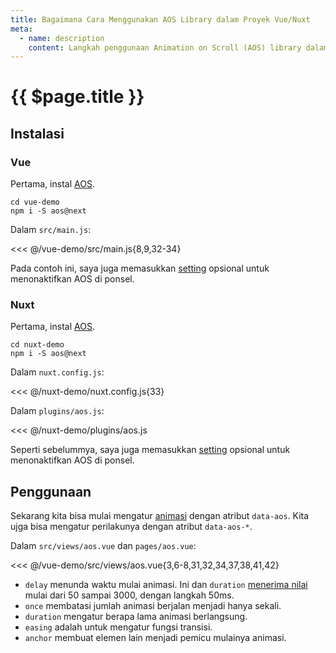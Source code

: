 ```yaml
---
title: Bagaimana Cara Menggunakan AOS Library dalam Proyek Vue/Nuxt
meta:
  - name: description
    content: Langkah penggunaan Animation on Scroll (AOS) library dalam proyek Vue/Nuxt.
---
```


# {{ $page.title }}

<start-tutorial demo="aos" lang="id"/>

## Instalasi

### Vue

Pertama, instal [AOS](https://github.com/michalsnik/aos).

```bash{2}
cd vue-demo
npm i -S aos@next
```

Dalam `src/main.js`:

<<< @/vue-demo/src/main.js{8,9,32-34}

Pada contoh ini, saya juga memasukkan [setting](https://github.com/michalsnik/aos#1-initialize-aos) opsional untuk menonaktifkan AOS di ponsel.

### Nuxt

Pertama, instal [AOS](https://github.com/michalsnik/aos).

```bash{2}
cd nuxt-demo
npm i -S aos@next
```

Dalam `nuxt.config.js`:

<<< @/nuxt-demo/nuxt.config.js{33}

Dalam `plugins/aos.js`:

<<< @/nuxt-demo/plugins/aos.js

Seperti sebelummya, saya juga memasukkan [setting](https://github.com/michalsnik/aos#1-initialize-aos) opsional untuk menonaktifkan AOS di ponsel.

## Penggunaan

Sekarang kita bisa mulai mengatur [animasi](https://github.com/michalsnik/aos#animations) dengan atribut `data-aos`. Kita ujga bisa mengatur perilakunya dengan atribut `data-aos-*`.

Dalam `src/views/aos.vue` dan `pages/aos.vue`:

<<< @/vue-demo/src/views/aos.vue{3,6-8,31,32,34,37,38,41,42}

- `delay` menunda waktu mulai animasi. Ini dan `duration` [menerima nilai](https://github.com/michalsnik/aos#setting-duration-delay) mulai dari 50 sampai 3000, dengan langkah 50ms.
- `once` membatasi jumlah animasi berjalan menjadi hanya sekali.
- `duration` mengatur berapa lama animasi berlangsung.
- `easing` adalah untuk mengatur fungsi transisi.
- `anchor` membuat elemen lain menjadi pemicu mulainya animasi.
